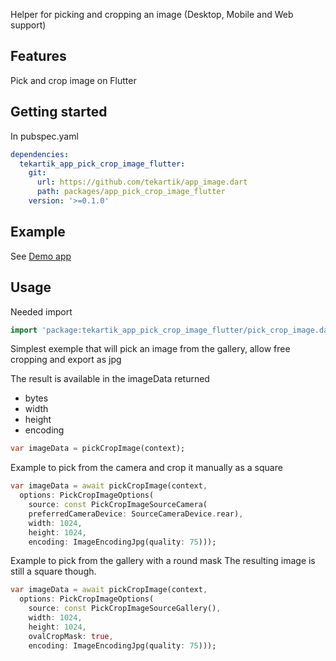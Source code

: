 Helper for picking and cropping an image (Desktop, Mobile and Web support)

## Features

Pick and crop image on Flutter

## Getting started

In pubspec.yaml

```yaml
dependencies:
  tekartik_app_pick_crop_image_flutter:
    git:
      url: https://github.com/tekartik/app_image.dart
      path: packages/app_pick_crop_image_flutter
    version: '>=0.1.0'
```

## Example

See [Demo app](../../example/app_pick_crop_image_demo)

## Usage

Needed import

```dart
import 'package:tekartik_app_pick_crop_image_flutter/pick_crop_image.dart';
```

Simplest exemple that will pick an image from the gallery, allow free cropping and export as jpg

The result is available in the imageData returned
* bytes
* width
* height
* encoding

```dart
var imageData = pickCropImage(context);
```


Example to pick from the camera and crop it manually as a square

```dart
var imageData = await pickCropImage(context,
  options: PickCropImageOptions(
    source: const PickCropImageSourceCamera(
    preferredCameraDevice: SourceCameraDevice.rear),
    width: 1024,
    height: 1024,
    encoding: ImageEncodingJpg(quality: 75)));
```

Example to pick from the gallery with a round mask
The resulting image is still a square though.

```dart
var imageData = await pickCropImage(context,
  options: PickCropImageOptions(
    source: const PickCropImageSourceGallery(),
    width: 1024,
    height: 1024,
    ovalCropMask: true,
    encoding: ImageEncodingJpg(quality: 75)));
```
